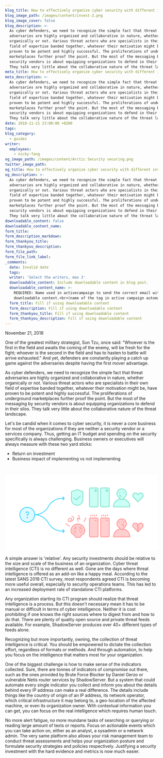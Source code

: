 ```yaml
---
blog_title: How to effectively organize cyber security with different investment choices
blog_image_path: /images/content/invest-2.png
blog_image_cover: false
blog_description: >-
  As cyber defenders, we need to recognize the simple fact that threat
  adversaries are highly organized and collaborative in nature, whether
  organically or not. Various threat actors who are specialists in their own
  field of expertise banded together, whatever their motivation might be, have
  proven to be potent and highly successful. The proliferations of underground
  marketplaces further proof the point. But the most of the messaging by
  security vendors is about equipping organizations to defend in their silos.
  They talk very little about the collaborative nature of the threat landscape.
meta_title: How to effectively organize cyber security with different investment choices
meta_description: >-
  As cyber defenders, we need to recognize the simple fact that threat
  adversaries are highly organized and collaborative in nature, whether
  organically or not. Various threat actors who are specialists in their own
  field of expertise banded together, whatever their motivation might be, have
  proven to be potent and highly successful. The proliferations of underground
  marketplaces further proof the point. But the most of the messaging by
  security vendors is about equipping organizations to defend in their silos.
  They talk very little about the collaborative nature of the threat landscape.
date: 2018-11-21 23:00:00 +0200
tags:
blog_category:
  - guides
writer:
  employees:
    - nicky-fang
og_image_path: /images/content/Arctic Security securing.png
twitter_image_path:
og_title: How to effectively organize cyber security with different investment choices
og_description: >-
  As cyber defenders, we need to recognize the simple fact that threat
  adversaries are highly organized and collaborative in nature, whether
  organically or not. Various threat actors who are specialists in their own
  field of expertise banded together, whatever their motivation might be, have
  proven to be potent and highly successful. The proliferations of underground
  marketplaces further proof the point. But the most of the messaging by
  security vendors is about equipping organizations to defend in their silos.
  They talk very little about the collaborative nature of the threat landscape.
downloadable_content: false
downloadable_content_name:
form_title:
form_description_markdown:
form_thankyou_title:
form_thankyou_description:
form_file_path:
form_file_link_label:
_comments:
  date: Invalid date
  tags:
  writer: 'Select the writers, max 3'
  downloadable_content: Include downloadable content in blog post.
  downloadable_content_name: >-
    REQUIRED: Name used in activecampaign to send the correct email with
    downloadable content.<br>(name of the tag in active campaign automation)
  form_title: Fill if using downloadable content
  form_description: Fill if using downloadable content
  form_thankyou_title: Fill if using downloadable content
  form_thankyou_description: Fill if using downloadable content
---
```


November 21, 2018

One of the greatest military strategist, Sun Tzu, once said: "Whoever is the first in the field and awaits the coming of the enemy, will be fresh for the fight; whoever is the second in the field and has to hasten to battle will arrive exhausted." And yet, defenders are constantly playing a catch up game against the adversaries despite having the first mover advantage.

As cyber defenders, we need to recognize the simple fact that threat adversaries are highly organized and collaborative in nature, whether organically or not. Various threat actors who are specialists in their own field of expertise banded together, whatever their motivation might be, have proven to be potent and highly successful. The proliferations of underground marketplaces further proof the point. But the most of the messaging by security vendors is about equipping organizations to defend in their silos. They talk very little about the collaborative nature of the threat landscape.

Let's be candid when it comes to cyber security, it is never a core business for most of the organizations if they are neither a security vendor or a services company. Thus, getting an IT budget and spending on the security specifically is always challenging. Business owners or executives will always measure with these two yard sticks:

* Return on investment
* Business impact of implementing vs not implementing

&nbsp;

![](/images/content/invest-2.png)

A simple answer is 'relative'. Any security investments should be relative to the size and scale of the business of an organization. Cyber threat intelligence (CTI) is no different as well. Gone are the days where threat intelligence is offered as an add-on like a happy meal. According to the latest SANS 2018 CTI survey, most respondents agreed CTI is becoming more useful overall, especially to security operations teams. This has led to an increased deployment rate of standalone CTI platforms.

Any organization starting its CTI program should realize that threat intelligence is a process. But this doesn't necessary mean it has to be manual or difficult in terms of cyber intelligence. Neither it is cost prohibiting if one knows the right sources where to digest from and how to do that. There are plenty of quality open source and private threat feeds available. For example, ShadowServer produces over 40+ different types of feeds alone.

Recognizing but more importantly, owning, the collection of threat intelligence is critical. You should be empowered to dictate the collection effort, regardless of formats or methods. And through automation, to help you focus on the intelligence that matters most for your organization.

One of the biggest challenge is how to make sense of the indicators collected. Sure, there are tonnes of indicators of compromise out there, such as the ones provided by Brute Force Blocker by Daniel Gerzo or vulnerable Netis router services by ShadowServer. But a system that could automate every single indicator you collect and inform you about the details behind every IP address can make a real difference. The details include things like the country of origin of an IP address, its network operator, which critical infrastructure it may belong to, a geo-location of the affected machine, or even its organization owner. With contextual information you can get, you can focus on the real intelligence which requires human touch.

No more alert fatigue, no more mundane tasks of searching or querying or reading large amount of texts or reports. Focus on actionable events which you can take action on, either as an analyst, a sysadmin or a network admin. The very same platform also allows your risk management team to conduct threat assessments and helps your organization posture and formulate security strategies and policies respectively. Justifying a security investment with the hard evidence and metrics is now much easier.
